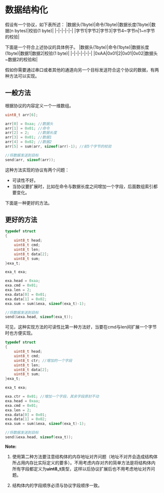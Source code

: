 # 数据结构化

假设有一个协议，如下表所述：
|数据头(1byte)|命令(1byte)|数据长度(1byte)|数据(n bytes)|校验(1 byte)|
|-|-|-|-|-|
|字节1|字节2|字节3|字节4~字节n|1~n字节的校验|

下面是一个符合上述协议的具体例子。
|数据头(1byte)|命令(1byte)|数据长度(1byte)|数据1|数据2|校验(1 byte)|
|-|-|-|-|-|-|
|0xAA|0x01|2|0x01|0x02|数据头~数据2的校验和|

假如你需要通过串口或者其他的通道向另一个目标发送符合这个协议的数据，有两种方法可以实现。

## 一般方法

根据协议的内容定义一个一维数组。

```c
uint8_t arr[6]; 

arr[0] = 0xaa; //数据头
arr[1] = 0x01; //命令
arr[2] = 2;    //数据长度
arr[3] = 0x01; //数据1
arr[4] = 0x02; //数据2
arr[5] = sum(arr, sizeof(arr)-1); //前5个字节的校验 

//将数据发送到目标
send(arr, sizeof(arr));
```

这种方法实现的协议有两个问题：
* 可读性不好。
* 当协议要扩展时，比如在命令与数据长度之间增加一个字段，后面数组索引都要变化。

下面是一种更好的方法。

## 更好的方法

```c
typedef struct
{
    uint8_t head;
    uint8_t cmd;
    uint8_t len;
    uint8_t data[2];
    uint8_t sum;    
}exa_t;

exa_t exa;

exa.head = 0xaa;
exa.cmd = 0x01;
exa.len = 2;
exa.data[0] = 0x01;
exa.data[1] = 0x02;
exa.sum = sum(&exa, sizeof(exa_t)-1);

//将数据发送到目标
send(&exa.head, sizeof(exa_t));
```

可见，这种实现方法的可读性比第一种方法好，当要在cmd与len间扩展一个字节时也方便实现。

```c
typedef struct
{
    uint8_t head;
    uint8_t cmd;
    uint8_t ctr; //增加的一个字段
    uint8_t len;
    uint8_t data[2];
    uint8_t sum;    
}exa_t;

exa_t exa;

exa.ctr = 0x01; //增加一个字段，其余字段原封不动
exa.head = 0xaa;
exa.cmd = 0x01;
exa.len = 2;
exa.data[0] = 0x01;
exa.data[1] = 0x02;
exa.sum = sum(&exa, sizeof(exa_t)-1);

//将数据发送到目标
send(&exa.head, sizeof(exa_t));
```

**Note:**
1. 使用第二种方法要注意结构体的内存地址对齐问题（地址不对齐会造成结构体所占用内存比实际定义的要多）。不用考虑内存对齐的简单方法是将结构体内所有字段都定义为**uint8_t**类型，这样以后协议扩展后也不用考虑地址对齐问题。

2. 结构体内的字段顺序必须与协议字段顺序一致。